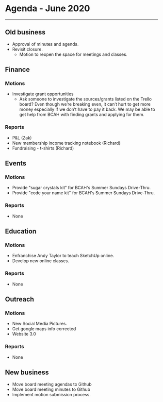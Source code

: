 # Agenda  - June 2020
---

## Old business

 * Approval of minutes and agenda.
 * Revisit closure.
    * Motion to reopen the space for meetings and classes.

## Finance

### Motions
 * Investigate grant opportunities
    * Ask someone to investigate the sources/grants listed on the Trello board? Even though we’re breaking even, it can’t hurt to get more money especially if we don’t have to pay it back. We may be able to get help from BCAH with finding grants and applying for them.

### Reports

 * P&L (Zak)
 * New membership income tracking notebook (Richard)
 * Fundraising - t-shirts (Richard)

## Events

### Motions

 * Provide "sugar crystals kit" for BCAH's Summer Sundays Drive-Thru.
 * Provide "code your name kit" for BCAH's Summer Sundays Drive-Thru.

### Reports

 * None

## Education

### Motions

 * Enfranchise Andy Taylor to teach SketchUp online.
 * Develop new online classes.

### Reports

 * None

## Outreach

### Motions

 * New Social Media Pictures.
 * Get google maps info corrected
 * Website 3.0

### Reports
 
 * None

## New business

 * Move board meeting agendas to Github
 * Move board meeting minutes to Github
 * Implement motion submission process.

 


